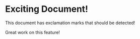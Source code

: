 # Exciting Document!

This document has exclamation marks that should be detected!

Great work on this feature!
